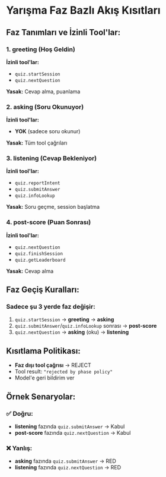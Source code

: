 # Yarışma Faz Bazlı Akış Kısıtları

## Faz Tanımları ve İzinli Tool'lar:

### 1. **greeting** (Hoş Geldin)
**İzinli tool'lar:**
- `quiz.startSession`
- `quiz.nextQuestion`

**Yasak:** Cevap alma, puanlama

### 2. **asking** (Soru Okunuyor)  
**İzinli tool'lar:**
- **YOK** (sadece soru okunur)

**Yasak:** Tüm tool çağrıları

### 3. **listening** (Cevap Bekleniyor)
**İzinli tool'lar:**
- `quiz.reportIntent`
- `quiz.submitAnswer` 
- `quiz.infoLookup`

**Yasak:** Soru geçme, session başlatma

### 4. **post-score** (Puan Sonrası)
**İzinli tool'lar:**
- `quiz.nextQuestion`
- `quiz.finishSession`
- `quiz.getLeaderboard`

**Yasak:** Cevap alma

## Faz Geçiş Kuralları:

### Sadece şu 3 yerde faz değişir:
1. `quiz.startSession` → **greeting** → **asking**
2. `quiz.submitAnswer`/`quiz.infoLookup` sonrası → **post-score**  
3. `quiz.nextQuestion` → **asking** (oku) → **listening**

## Kısıtlama Politikası:
- **Faz dışı tool çağrısı** → REJECT
- Tool result: `"rejected by phase policy"`
- Model'e geri bildirim ver

## Örnek Senaryolar:

### ✅ Doğru:
- **listening** fazında `quiz.submitAnswer` → Kabul
- **post-score** fazında `quiz.nextQuestion` → Kabul

### ❌ Yanlış:
- **asking** fazında `quiz.submitAnswer` → RED
- **listening** fazında `quiz.nextQuestion` → RED

